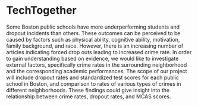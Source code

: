 # TechTogether
Some Boston public schools have more underperforming students and dropout incidents than others. These outcomes can be perceived to be 
caused by factors such as physical ability, cognitive ability, motivation, family background, and race. However, there is an increasing 
number of articles indicating forced drop outs leading to increased crime rate. In order to gain understanding based on evidence, we 
would like to investigate external factors, specifically crime rates in the surrounding neighborhood and the corresponding academic 
performances. The scope of our project will include dropout rates and standardized test scores for each public school in Boston, and 
comparison to rates of various types of crimes in different neighborhoods. These findings could give insight into the relationship between 
crime rates, dropout rates, and MCAS scores.
